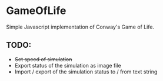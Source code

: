 # GameOfLife
Simple  Javascript implementation of Conway's Game of Life.

## TODO:
* ~~Set speed of simulation~~
* Export status of the simulation as image file
* Import / export of the simulation status to / from text string
